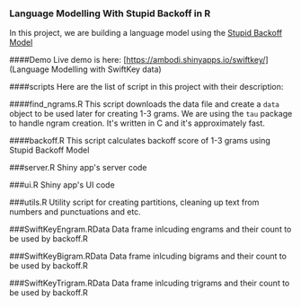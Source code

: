 ### Language Modelling With Stupid Backoff in R
In this project, we are building a language model using the [Stupid Backoff Model](http://www.aclweb.org/anthology/D07-1090.pdf)

####Demo
Live demo is here: [https://ambodi.shinyapps.io/swiftkey/] (Language Modelling with SwiftKey data)

####scripts
Here are the list of script in this project with their description:

####find_ngrams.R
This script downloads the data file and create a ```data``` object to be used later for creating 1-3 grams. We are using the ```tau``` package to handle ngram creation. It's written in C and it's approximately fast.

####backoff.R
This script calculates backoff score of 1-3 grams using Stupid Backoff Model

###server.R
Shiny app's server code

###ui.R
Shiny app's UI code

###utils.R
Utility script for creating partitions, cleaning up text from numbers and punctuations and etc.

###SwiftKeyEngram.RData
Data frame inlcuding engrams and their count to be used by backoff.R

###SwiftKeyBigram.RData
Data frame inlcuding bigrams and their count to be used by backoff.R

###SwiftKeyTrigram.RData
Data frame inlcuding trigrams and their count to be used by backoff.R


